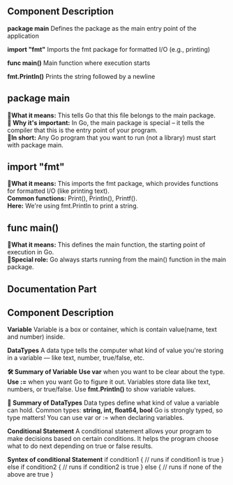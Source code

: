 ## Component	    Description
**package main**	Defines the package as the main entry point of the application

**import "fmt"**	Imports the fmt package for formatted I/O (e.g., printing)

**func main()**	Main function where execution starts

**fmt.Println()**	Prints the string followed by a newline


## package main 
**🧠What it means:** This tells Go that this file belongs to the main package.<br>
**🎯 Why it's important:** In Go, the main package is special – it tells the compiler that this is the entry point of your program.<br>
**🏁In short:** Any Go program that you want to run (not a library) must start with package main.

## import "fmt"
**🧠What it means:** This imports the fmt package, which provides functions for formatted I/O (like printing text).<br>
**Common functions:** Print(), Println(), Printf().<br>
**Here:** We're using fmt.Println to print a string.

## func main()
**🧠What it means:** This defines the main function, the starting point of execution in Go.<br>
**🎯Special role:** Go always starts running from the main() function in the main package.




## Documentation Part 

## Component           Description
**Variable**           Variable is a box or container, which is contain value(name, text and number) inside. 

**DataTypes**          A data type tells the computer what kind of value you're storing in a variable — like text, number, true/false, etc.


**🛠️ Summary of Variable**
**Use var** when you want to be clear about the type.
**Use :=** when you want Go to figure it out.
Variables store data like text, numbers, or true/false.
Use **fmt.Println()** to show variable values.


**🧠 Summary of DataTypes**
Data types define what kind of value a variable can hold.
Common types: **string, int, float64, bool**
Go is strongly typed, so type matters!
You can use var or := when declaring variables.


**Conditional Statement**
A conditional statement allows your program to make decisions based on certain conditions.
It helps the program choose what to do next depending on true or false results.

**Syntex of conditional Statement**
if condition1 {
    // runs if condition1 is true
} else if condition2 {
    // runs if condition2 is true
} else {
    // runs if none of the above are true
}
